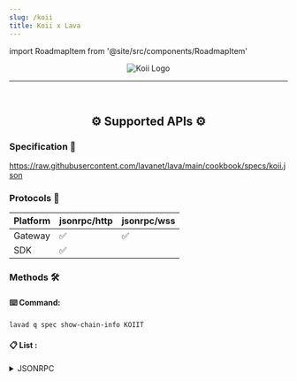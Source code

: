 ```yaml
---
slug: /koii
title: Koii x Lava
---
```


import RoadmapItem from '@site/src/components/RoadmapItem'

<center>

![Koii Logo](/img/chains/koii_logo.svg)

</center>

[<RoadmapItem icon="⛏️" title="Get RPC" description="Get access to Lava's Web3 APIs and start building on the network with ease"/>](/koii-dev)

[<RoadmapItem icon="🚀" title="Run an RPC Node" description="Become a part of Lava's network by running your own RPC node and accessing Web3 APIs seamlessly"/>](/koii-node)

<hr />
<br />

<center>

## ⚙️ Supported APIs ⚙️

</center>

### Specification 📑

https://raw.githubusercontent.com/lavanet/lava/main/cookbook/specs/koii.json

### Protocols 🔗

| Platform | jsonrpc/http | jsonrpc/wss |
| -------- | ------------ | ----------- |
| Gateway  | ✅           | ✅          |
| SDK      | ✅           |

### Methods 🛠️

#### ⌨️ Command:

```bash
lavad q spec show-chain-info KOIIT
```

#### 📋 List :

<details>
<summary> JSONRPC </summary>

- getAccountInfo
- getBalance
- getBlock
- getBlockHeight
- getBlockProduction
- getBlockCommitment
- getBlocks
- getBlocksWithLimit
- getBlockTime
- getClusterNodes
- getEpochInfo
- getEpochSchedule
- getFeeForMessage
- getFirstAvailableBlock
- getGenesisHash
- getHealth
- getHighestSnapshotSlot
- getIdentity
- getInflationGovernor
- getInflationRate
- getInflationReward
- getLargestAccounts
- getLatestBlockhash
- getLeaderSchedule
- getMaxRetransmitSlot
- getMinimumBalanceForRentExemption
- getMultipleAccounts
- getProgramAccounts
- getRecentPerformanceSamples
- getRecentPrioritizationFees
- getSignaturesForAddress
- getSignatureStatuses
- getSlot
- getSlotLeader
- getSlotLeaders
- getStakeActivation
- getStakeMinimumDelegation
- getSupply
- getTokenAccountBalance
- getTokenAccountsByDelegate
- getTokenAccountsByOwner
- getTokenLargestAccounts
- getTokenSupply
- getTransaction
- getTransactionCount
- getVersion
- getVoteAccounts
- isBlockhashValid
- minimumLedgerSlot
- requestAirdrop
- sendTransaction
- simulateTransaction
- getConfirmedBlock
- getConfirmedBlocks
- getConfirmedBlocksWithLimit
- getConfirmedSignaturesForAddress2
- getConfirmedTransaction
- getFeeCalculatorForBlockhash
- getFeeRateGovernor
- getFees
- getRecentBlockhash
- getSnapshotSlot

</details>
